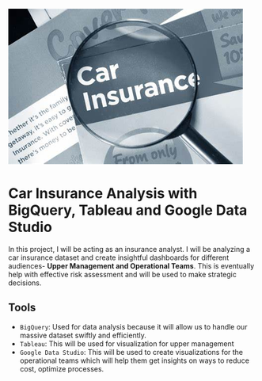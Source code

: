 ![car](https://github.com/Odeyiany2/FLiT-Apprenticeship-Data-Science-Projects/blob/main/Project_4%20Car-Insurance-Analysis-with-BigQuery/car.jpg)

# Car Insurance Analysis with BigQuery, Tableau and Google Data Studio
In this project, I will be acting as an insurance analyst. I will be analyzing a car insurance dataset and create insightful dashboards for
different audiences- **Upper Management and Operational Teams**.
This is eventually help with effective risk assessment and will be used to make strategic decisions. 

## Tools
* `BigQuery`: Used for data analysis because it will allow us to handle our massive dataset swiftly and efficiently.
* `Tableau`: This will be used for visualization for upper management 
* `Google Data Studio`: This will be used to create visualizations for the operational teams which will help them get insights on ways to reduce cost, optimize processes. 
